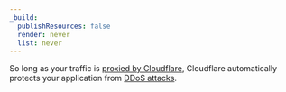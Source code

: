 ```yaml
---
_build:
  publishResources: false
  render: never
  list: never
---
```


So long as your traffic is [proxied by Cloudflare](/fundamentals/get-started/how-cloudflare-works/), Cloudflare automatically protects your application from [DDoS attacks](https://support.cloudflare.com/hc/articles/200172676).
